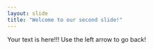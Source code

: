 ```yaml
---
layout: slide
title: "Welcome to our second slide!"
---
```

Your text is here!!!
Use the left arrow to go back!
